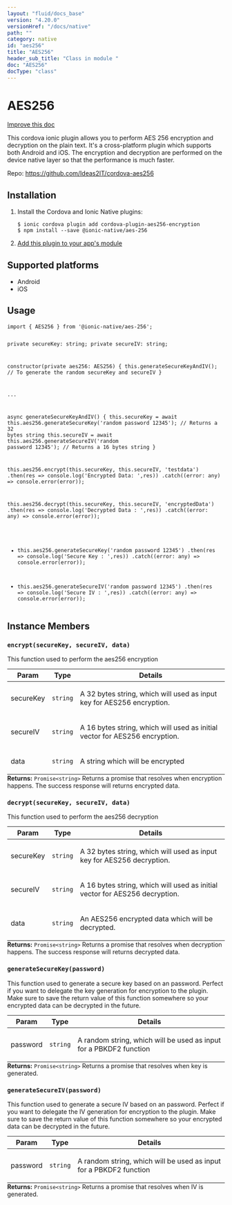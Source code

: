 ```yaml
---
layout: "fluid/docs_base"
version: "4.20.0"
versionHref: "/docs/native"
path: ""
category: native
id: "aes256"
title: "AES256"
header_sub_title: "Class in module "
doc: "AES256"
docType: "class"
---
```


<h1 class="api-title">AES256</h1>

<a class="improve-v2-docs" href="http://github.com/ionic-team/ionic-native/edit/master/src/@ionic-native/plugins/aes-256/index.ts#L1">
  Improve this doc
</a>







<p>This cordova ionic plugin allows you to perform AES 256 encryption and decryption on the plain text.
It&#39;s a cross-platform plugin which supports both Android and iOS.
The encryption and decryption are performed on the device native layer so that the performance is much faster.</p>


<p>Repo:
  <a href="https://github.com/Ideas2IT/cordova-aes256">
    https://github.com/Ideas2IT/cordova-aes256
  </a>
</p>


<h2><a class="anchor" name="installation" href="#installation"></a>Installation</h2>
<ol class="installation">
  <li>Install the Cordova and Ionic Native plugins:<br>
    <pre><code class="nohighlight">$ ionic cordova plugin add cordova-plugin-aes256-encryption
$ npm install --save @ionic-native/aes-256
</code></pre>
  </li>
  <li><a href="https://ionicframework.com/docs/native/#Add_Plugins_to_Your_App_Module">Add this plugin to your app's module</a></li>
</ol>



<h2><a class="anchor" name="platforms" href="#platforms"></a>Supported platforms</h2>
<ul>
  <li>Android</li><li>iOS</li>
</ul>






<h2><a class="anchor" name="usage" href="#usage"></a>Usage</h2>
<pre><code class="lang-typescript">import { AES256 } from &#39;@ionic-native/aes-256&#39;;

private secureKey: string;
private secureIV: string;

constructor(private aes256: AES256) {
   this.generateSecureKeyAndIV(); // To generate the random secureKey and secureIV
}

...

async generateSecureKeyAndIV() {
   this.secureKey = await this.aes256.generateSecureKey(&#39;random password 12345&#39;); // Returns a 32 bytes string
   this.secureIV = await this.aes256.generateSecureIV(&#39;random password 12345&#39;); // Returns a 16 bytes string
}

this.aes256.encrypt(this.secureKey, this.secureIV, &#39;testdata&#39;)
  .then(res =&gt; console.log(&#39;Encrypted Data: &#39;,res))
  .catch((error: any) =&gt; console.error(error));

this.aes256.decrypt(this.secureKey, this.secureIV, &#39;encryptedData&#39;)
  .then(res =&gt; console.log(&#39;Decrypted Data : &#39;,res))
  .catch((error: any) =&gt; console.error(error));


* this.aes256.generateSecureKey(&#39;random password 12345&#39;)
  .then(res =&gt; console.log(&#39;Secure Key : &#39;,res))
  .catch((error: any) =&gt; console.error(error));


* this.aes256.generateSecureIV(&#39;random password 12345&#39;)
  .then(res =&gt; console.log(&#39;Secure IV : &#39;,res))
  .catch((error: any) =&gt; console.error(error));
</code></pre>








<h2><a class="anchor" name="instance-members" href="#instance-members"></a>Instance Members</h2>
<h3><a class="anchor" name="encrypt" href="#encrypt"></a><code>encrypt(secureKey,&nbsp;secureIV,&nbsp;data)</code></h3>


This function used to perform the aes256 encryption
<table class="table param-table" style="margin:0;">
  <thead>
  <tr>
    <th>Param</th>
    <th>Type</th>
    <th>Details</th>
  </tr>
  </thead>
  <tbody>
  <tr>
    <td>
      secureKey</td>
    <td>
      <code>string</code>
    </td>
    <td>
      <p>A 32 bytes string, which will used as input key for AES256 encryption.</p>
</td>
  </tr>
  
  <tr>
    <td>
      secureIV</td>
    <td>
      <code>string</code>
    </td>
    <td>
      <p>A 16 bytes string, which will used as initial vector for AES256 encryption.</p>
</td>
  </tr>
  
  <tr>
    <td>
      data</td>
    <td>
      <code>string</code>
    </td>
    <td>
      <p>A string which will be encrypted</p>
</td>
  </tr>
  </tbody>
</table>

<div class="return-value" markdown="1">
  <i class="icon ion-arrow-return-left"></i>
  <b>Returns:</b> <code>Promise&lt;string&gt;</code> Returns a promise that resolves when encryption happens. The success response will returns encrypted data.
</div><h3><a class="anchor" name="decrypt" href="#decrypt"></a><code>decrypt(secureKey,&nbsp;secureIV,&nbsp;data)</code></h3>


This function used to perform the aes256 decryption
<table class="table param-table" style="margin:0;">
  <thead>
  <tr>
    <th>Param</th>
    <th>Type</th>
    <th>Details</th>
  </tr>
  </thead>
  <tbody>
  <tr>
    <td>
      secureKey</td>
    <td>
      <code>string</code>
    </td>
    <td>
      <p>A 32 bytes string, which will used as input key for AES256 decryption.</p>
</td>
  </tr>
  
  <tr>
    <td>
      secureIV</td>
    <td>
      <code>string</code>
    </td>
    <td>
      <p>A 16 bytes string, which will used as initial vector for AES256 decryption.</p>
</td>
  </tr>
  
  <tr>
    <td>
      data</td>
    <td>
      <code>string</code>
    </td>
    <td>
      <p>An AES256 encrypted data which will be decrypted.</p>
</td>
  </tr>
  </tbody>
</table>

<div class="return-value" markdown="1">
  <i class="icon ion-arrow-return-left"></i>
  <b>Returns:</b> <code>Promise&lt;string&gt;</code> Returns a promise that resolves when decryption happens. The success response will returns decrypted data.
</div><h3><a class="anchor" name="generateSecureKey" href="#generateSecureKey"></a><code>generateSecureKey(password)</code></h3>


This function used to generate a secure key based on an password. Perfect if you want to delegate the key generation for encryption to the plugin.
Make sure to save the return value of this function somewhere so your encrypted data can be decrypted in the future.
<table class="table param-table" style="margin:0;">
  <thead>
  <tr>
    <th>Param</th>
    <th>Type</th>
    <th>Details</th>
  </tr>
  </thead>
  <tbody>
  <tr>
    <td>
      password</td>
    <td>
      <code>string</code>
    </td>
    <td>
      <p>A random string, which will be used as input for a PBKDF2 function</p>
</td>
  </tr>
  </tbody>
</table>

<div class="return-value" markdown="1">
  <i class="icon ion-arrow-return-left"></i>
  <b>Returns:</b> <code>Promise&lt;string&gt;</code> Returns a promise that resolves when key is generated.
</div><h3><a class="anchor" name="generateSecureIV" href="#generateSecureIV"></a><code>generateSecureIV(password)</code></h3>


This function used to generate a secure IV based on an password. Perfect if you want to delegate the IV generation for encryption to the plugin.
Make sure to save the return value of this function somewhere so your encrypted data can be decrypted in the future.
<table class="table param-table" style="margin:0;">
  <thead>
  <tr>
    <th>Param</th>
    <th>Type</th>
    <th>Details</th>
  </tr>
  </thead>
  <tbody>
  <tr>
    <td>
      password</td>
    <td>
      <code>string</code>
    </td>
    <td>
      <p>A random string, which will be used as input for a PBKDF2 function</p>
</td>
  </tr>
  </tbody>
</table>

<div class="return-value" markdown="1">
  <i class="icon ion-arrow-return-left"></i>
  <b>Returns:</b> <code>Promise&lt;string&gt;</code> Returns a promise that resolves when IV is generated.
</div>





